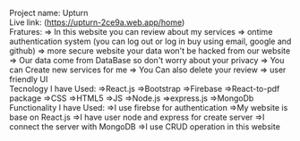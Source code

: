 Project name: Upturn </br>
Live link: (https://upturn-2ce9a.web.app/home) </br>
Fratures: 
=> In this website you can review about my services
=> ontime authentication system (you can log out or log in buy using email, google and github)
=> more secure website your data won't be hacked from our website
=> Our data come from DataBase so don't worry about your privacy
=> You can Create new services for me
=> You Can also delete your review 
=> user friendly UI
</br>
Tecnology I have Used:
=>React.js
=>Bootstrap
=>Firebase
=>React-to-pdf package
=>CSS
=>HTML5
=>JS
=>Node.js
=>express.js
=>MongoDb
</br>
Functionality I have Used:
=>I use firebse for authentication
=>My website is base on React.js
=>I have user node and express for create server
=>I connect the server with MongoDB
=>I use CRUD operation in this website
